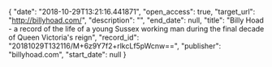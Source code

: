 {
  "date": "2018-10-29T13:21:16.441871", 
  "open_access": true, 
  "target_url": "http://billyhoad.com/", 
  "description": "", 
  "end_date": null, 
  "title": "Billy Hoad - a record of the life of a young Sussex working man during the final decade of Queen Victoria's reign", 
  "record_id": "20181029T132116/M+6z9Y7f2+rlkcLf5pWcnw==", 
  "publisher": "billyhoad.com", 
  "start_date": null
}

